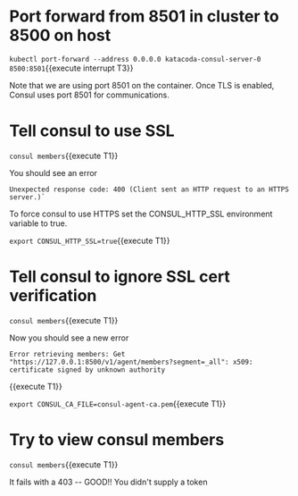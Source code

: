 # Port forward from 8501 in cluster to 8500 on host

`kubectl port-forward --address 0.0.0.0 katacoda-consul-server-0 8500:8501`{{execute interrupt T3}}

Note that we are using port 8501 on the container. Once TLS is enabled, Consul uses port 8501 for communications.

# Tell consul to use SSL

`consul members`{{execute T1}}

You should see an error

```shell
Unexpected response code: 400 (Client sent an HTTP request to an HTTPS server.)`
```

To force consul to use HTTPS set the CONSUL_HTTP_SSL environment variable to true.

`export CONSUL_HTTP_SSL=true`{{execute T1}}


# Tell consul to ignore SSL cert verification

`consul members`{{execute T1}}

Now you should see a new error

```shell
Error retrieving members: Get "https://127.0.0.1:8500/v1/agent/members?segment=_all": x509: certificate signed by unknown authority
```

{{execute T1}}

`export CONSUL_CA_FILE=consul-agent-ca.pem`{{execute T1}}

<!-- TODO:  What if I needed to verify?

`export CONSUL_HTTP_SSL_VERIFY=false`{{execute T1}} -->

# Try to view consul members

`consul members`{{execute T1}}

It fails with a 403 -- GOOD!!  You didn't supply a token

